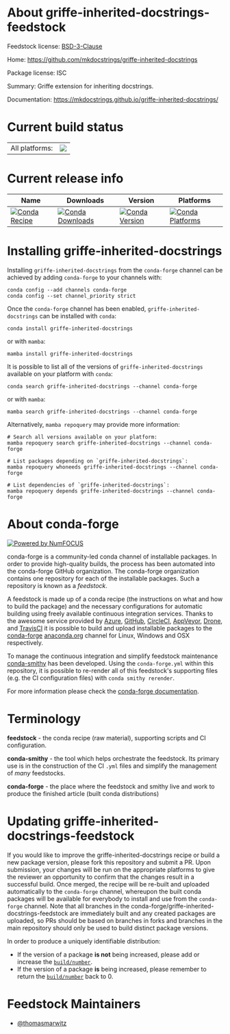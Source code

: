 About griffe-inherited-docstrings-feedstock
===========================================

Feedstock license: [BSD-3-Clause](https://github.com/conda-forge/griffe-inherited-docstrings-feedstock/blob/main/LICENSE.txt)

Home: https://github.com/mkdocstrings/griffe-inherited-docstrings

Package license: ISC

Summary: Griffe extension for inheriting docstrings.

Documentation: https://mkdocstrings.github.io/griffe-inherited-docstrings/

Current build status
====================


<table><tr><td>All platforms:</td>
    <td>
      <a href="https://dev.azure.com/conda-forge/feedstock-builds/_build/latest?definitionId=23714&branchName=main">
        <img src="https://dev.azure.com/conda-forge/feedstock-builds/_apis/build/status/griffe-inherited-docstrings-feedstock?branchName=main">
      </a>
    </td>
  </tr>
</table>

Current release info
====================

| Name | Downloads | Version | Platforms |
| --- | --- | --- | --- |
| [![Conda Recipe](https://img.shields.io/badge/recipe-griffe--inherited--docstrings-green.svg)](https://anaconda.org/conda-forge/griffe-inherited-docstrings) | [![Conda Downloads](https://img.shields.io/conda/dn/conda-forge/griffe-inherited-docstrings.svg)](https://anaconda.org/conda-forge/griffe-inherited-docstrings) | [![Conda Version](https://img.shields.io/conda/vn/conda-forge/griffe-inherited-docstrings.svg)](https://anaconda.org/conda-forge/griffe-inherited-docstrings) | [![Conda Platforms](https://img.shields.io/conda/pn/conda-forge/griffe-inherited-docstrings.svg)](https://anaconda.org/conda-forge/griffe-inherited-docstrings) |

Installing griffe-inherited-docstrings
======================================

Installing `griffe-inherited-docstrings` from the `conda-forge` channel can be achieved by adding `conda-forge` to your channels with:

```
conda config --add channels conda-forge
conda config --set channel_priority strict
```

Once the `conda-forge` channel has been enabled, `griffe-inherited-docstrings` can be installed with `conda`:

```
conda install griffe-inherited-docstrings
```

or with `mamba`:

```
mamba install griffe-inherited-docstrings
```

It is possible to list all of the versions of `griffe-inherited-docstrings` available on your platform with `conda`:

```
conda search griffe-inherited-docstrings --channel conda-forge
```

or with `mamba`:

```
mamba search griffe-inherited-docstrings --channel conda-forge
```

Alternatively, `mamba repoquery` may provide more information:

```
# Search all versions available on your platform:
mamba repoquery search griffe-inherited-docstrings --channel conda-forge

# List packages depending on `griffe-inherited-docstrings`:
mamba repoquery whoneeds griffe-inherited-docstrings --channel conda-forge

# List dependencies of `griffe-inherited-docstrings`:
mamba repoquery depends griffe-inherited-docstrings --channel conda-forge
```


About conda-forge
=================

[![Powered by
NumFOCUS](https://img.shields.io/badge/powered%20by-NumFOCUS-orange.svg?style=flat&colorA=E1523D&colorB=007D8A)](https://numfocus.org)

conda-forge is a community-led conda channel of installable packages.
In order to provide high-quality builds, the process has been automated into the
conda-forge GitHub organization. The conda-forge organization contains one repository
for each of the installable packages. Such a repository is known as a *feedstock*.

A feedstock is made up of a conda recipe (the instructions on what and how to build
the package) and the necessary configurations for automatic building using freely
available continuous integration services. Thanks to the awesome service provided by
[Azure](https://azure.microsoft.com/en-us/services/devops/), [GitHub](https://github.com/),
[CircleCI](https://circleci.com/), [AppVeyor](https://www.appveyor.com/),
[Drone](https://cloud.drone.io/welcome), and [TravisCI](https://travis-ci.com/)
it is possible to build and upload installable packages to the
[conda-forge](https://anaconda.org/conda-forge) [anaconda.org](https://anaconda.org/)
channel for Linux, Windows and OSX respectively.

To manage the continuous integration and simplify feedstock maintenance
[conda-smithy](https://github.com/conda-forge/conda-smithy) has been developed.
Using the ``conda-forge.yml`` within this repository, it is possible to re-render all of
this feedstock's supporting files (e.g. the CI configuration files) with ``conda smithy rerender``.

For more information please check the [conda-forge documentation](https://conda-forge.org/docs/).

Terminology
===========

**feedstock** - the conda recipe (raw material), supporting scripts and CI configuration.

**conda-smithy** - the tool which helps orchestrate the feedstock.
                   Its primary use is in the construction of the CI ``.yml`` files
                   and simplify the management of *many* feedstocks.

**conda-forge** - the place where the feedstock and smithy live and work to
                  produce the finished article (built conda distributions)


Updating griffe-inherited-docstrings-feedstock
==============================================

If you would like to improve the griffe-inherited-docstrings recipe or build a new
package version, please fork this repository and submit a PR. Upon submission,
your changes will be run on the appropriate platforms to give the reviewer an
opportunity to confirm that the changes result in a successful build. Once
merged, the recipe will be re-built and uploaded automatically to the
`conda-forge` channel, whereupon the built conda packages will be available for
everybody to install and use from the `conda-forge` channel.
Note that all branches in the conda-forge/griffe-inherited-docstrings-feedstock are
immediately built and any created packages are uploaded, so PRs should be based
on branches in forks and branches in the main repository should only be used to
build distinct package versions.

In order to produce a uniquely identifiable distribution:
 * If the version of a package **is not** being increased, please add or increase
   the [``build/number``](https://docs.conda.io/projects/conda-build/en/latest/resources/define-metadata.html#build-number-and-string).
 * If the version of a package **is** being increased, please remember to return
   the [``build/number``](https://docs.conda.io/projects/conda-build/en/latest/resources/define-metadata.html#build-number-and-string)
   back to 0.

Feedstock Maintainers
=====================

* [@thomasmarwitz](https://github.com/thomasmarwitz/)


<!-- dummy commit to enable rerendering -->

